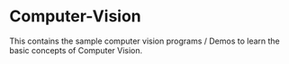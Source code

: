 # Computer-Vision
This contains the sample computer vision programs / Demos to learn the basic concepts of Computer Vision.
